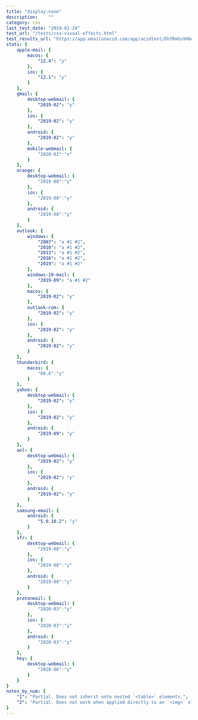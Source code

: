 ```yaml
---
title: "display:none"
description:    ""
category: css
last_test_date: "2019-02-28"
test_url: "/tests/css-visual-effects.html"
test_results_url: "https://app.emailonacid.com/app/acidtest/DhTRmGsVH6uobU4pHD3CasJywfBL4HnEjA1LOF8f9ctso/list"
stats: {
    apple-mail: {
        macos: {
            "12.4": "y"
        },
        ios: {
            "12.1": "y"
        }
    },
    gmail: {
        desktop-webmail: {
            "2019-02": "y"
        },
        ios: {
            "2019-02": "y"
        },
        android: {
            "2019-02": "y"
        },
        mobile-webmail: {
            "2020-02":"n"
        }
    },
    orange: {
        desktop-webmail: {
            "2019-08":"y"
        },
        ios: {
            "2019-08":"y"
        },
        android: {
            "2019-08":"y"
        }
    },
    outlook: {
        windows: {
            "2007": "a #1 #2",
            "2010": "a #1 #2",
            "2013": "a #1 #2",
            "2016": "a #1 #2",
            "2019": "a #1 #2"
        },
        windows-10-mail: {
            "2019-09": "a #1 #2"
        },
        macos: {
            "2019-02": "y"
        },
        outlook-com: {
            "2019-02": "y"
        },
        ios: {
            "2019-02": "y"
        },
        android: {
            "2019-02": "y"
        }
    },
    thunderbird: {
        macos: {
            "60.8":"y"
        }
    },
    yahoo: {
        desktop-webmail: {
            "2019-02": "y"
        },
        ios: {
            "2019-02": "y"
        },
        android: {
            "2019-09": "y"
        }
    },
    aol: {
        desktop-webmail: {
            "2019-02": "y"
        },
        ios: {
            "2019-02": "y"
        },
        android: {
            "2019-02": "y"
        }
    },
    samsung-email: {
        android: {
            "5.0.10.2": "y"
        }
    },
    sfr: {
        desktop-webmail: {
            "2019-08":"y"
        },
        ios: {
            "2019-08":"y"
        },
        android: {
            "2019-08":"y"
        }
    },
    protonmail: {
        desktop-webmail: {
            "2020-03":"y"
        },
        ios: {
            "2020-03":"y"
        },
        android: {
            "2020-03":"y"
        }
    },
    hey: {
        desktop-webmail: {
            "2020-06":"y"
        }
    }
}
notes_by_num: {
    "1": "Partial. Does not inherit onto nested `<table>` elements.",
    "2": "Partial. Does not work when applied directly to an `<img>` element."
}
---
```

